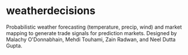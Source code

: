 # weatherdecisions
Probabilistic weather forecasting (temperature, precip, wind) and market mapping to generate trade signals for prediction markets. Designed by Malachy O'Donnabhain, Mehdi Touhami, Zain Radwan, and Neel Dutta Gupta.

